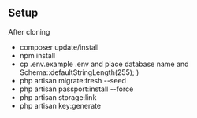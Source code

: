 ## Setup

After cloning

-   composer update/install
-   npm install
-   cp .env.example .env and place database name
    and Schema::defaultStringLength(255); )
-   php artisan migrate:fresh --seed
-   php artisan passport:install --force
-   php artisan storage:link
-   php artisan key:generate
